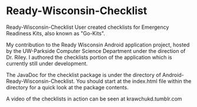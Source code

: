 # Ready-Wisconsin-Checklist
Ready-Wisconsin-Checklist
User created checklists for Emergency Readiness Kits, also known as "Go-Kits".

My contribution to the Ready Wisconsin Android application project, hosted by the UW-Parkside Computer Science Department under the direction of Dr. Riley. I authored the checklists portion of the application which is currently still under development.

The JavaDoc for the checklist package is under the directory of Android-Ready-Wisconsin-Checklist. You should start at the index.html file within the directory for a quick look at the package contents.

A video of the checklists in action can be seen at krawchukd.tumblr.com

